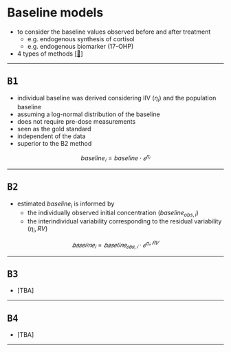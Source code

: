 # Baseline models
* to consider the baseline values observed before and after treatment 
    * e.g. endogenous synthesis of cortisol
    * e.g. endogenous biomarker (17-OHP)
* 4 types of methods [[📖]](https://doi.org/10.1007/s10928-008-9088-2 "Dansirikul, 2008")

---

## <kbd>**B1**</kbd> 
* individual baseline was derived considering IIV ($η_i$) and the population baseline
* assuming a log-normal distribution of the baseline
* does not require pre-dose measurements
* seen as the gold standard
* independent of the data
* superior to the B2 method

$$baseline_𝑖 = baseline \cdot 𝑒^{𝜂_𝑖}$$

---

## <kbd>**B2**</kbd>
* estimated $baseline_i$ is informed by
    * the individually observed initial concentration ($baseline_{obs,i}$)
    * the interindividual variability corresponding to the residual variability ($η_i,RV$)

$$𝑏𝑎𝑠𝑒𝑙𝑖𝑛𝑒_𝑖=𝑏𝑎𝑠𝑒𝑙𝑖𝑛𝑒_{𝑜𝑏𝑠,𝑖} \cdot 𝑒^{𝜂_𝑖,𝑅𝑉}$$

---

## <kbd>**B3**</kbd>
* [TBA]

---

## <kbd>**B4**</kbd>
* [TBA]

---

